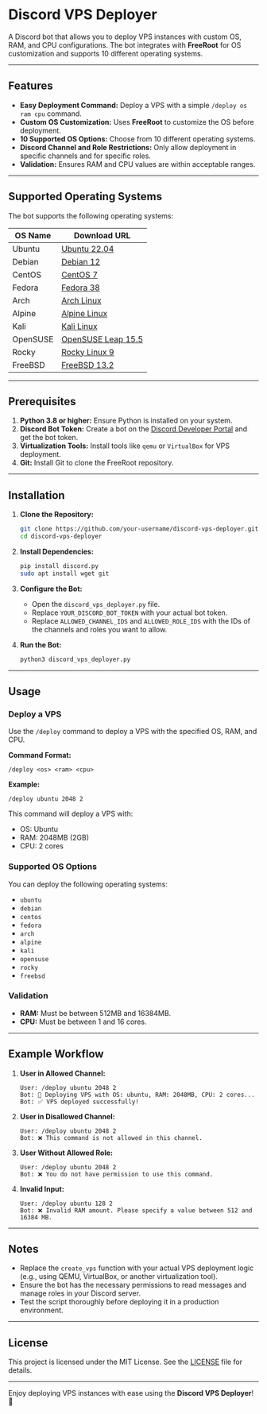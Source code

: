 

# Discord VPS Deployer

A Discord bot that allows you to deploy VPS instances with custom OS, RAM, and CPU configurations. The bot integrates with **FreeRoot** for OS customization and supports 10 different operating systems.

---

## Features

- **Easy Deployment Command:** Deploy a VPS with a simple `/deploy os ram cpu` command.
- **Custom OS Customization:** Uses **FreeRoot** to customize the OS before deployment.
- **10 Supported OS Options:** Choose from 10 different operating systems.
- **Discord Channel and Role Restrictions:** Only allow deployment in specific channels and for specific roles.
- **Validation:** Ensures RAM and CPU values are within acceptable ranges.

---

## Supported Operating Systems

The bot supports the following operating systems:

| OS Name   | Download URL                                                                 |
|-----------|------------------------------------------------------------------------------|
| Ubuntu    | [Ubuntu 22.04](https://releases.ubuntu.com/22.04/ubuntu-22.04.3-live-server-amd64.iso) |
| Debian    | [Debian 12](https://cdimage.debian.org/debian-cd/current/amd64/iso-cd/debian-12.1.0-amd64-netinst.iso) |
| CentOS    | [CentOS 7](http://isoredirect.centos.org/centos/7/isos/x86_64/CentOS-7-x86_64-DVD-2009.iso) |
| Fedora    | [Fedora 38](https://download.fedoraproject.org/pub/fedora/linux/releases/38/Server/x86_64/iso/Fedora-Server-dvd-x86_64-38-1.6.iso) |
| Arch      | [Arch Linux](https://mirror.rackspace.com/archlinux/iso/2023.10.14/archlinux-2023.10.14-x86_64.iso) |
| Alpine    | [Alpine Linux](https://dl-cdn.alpinelinux.org/alpine/v3.18/releases/x86_64/alpine-virt-3.18.4-x86_64.iso) |
| Kali      | [Kali Linux](https://cdimage.kali.org/kali-2023.3/kali-linux-2023.3-installer-amd64.iso) |
| OpenSUSE  | [OpenSUSE Leap 15.5](https://download.opensuse.org/distribution/leap/15.5/iso/openSUSE-Leap-15.5-DVD-x86_64.iso) |
| Rocky     | [Rocky Linux 9](https://download.rockylinux.org/pub/rocky/9/isos/x86_64/Rocky-9.2-x86_64-dvd.iso) |
| FreeBSD   | [FreeBSD 13.2](https://download.freebsd.org/releases/amd64/amd64/ISO-IMAGES/13.2/FreeBSD-13.2-RELEASE-amd64-dvd1.iso) |

---

## Prerequisites

1. **Python 3.8 or higher:** Ensure Python is installed on your system.
2. **Discord Bot Token:** Create a bot on the [Discord Developer Portal](https://discord.com/developers/applications) and get the bot token.
3. **Virtualization Tools:** Install tools like `qemu` or `VirtualBox` for VPS deployment.
4. **Git:** Install Git to clone the FreeRoot repository.

---

## Installation

1. **Clone the Repository:**
   ```bash
   git clone https://github.com/your-username/discord-vps-deployer.git
   cd discord-vps-deployer
   ```

2. **Install Dependencies:**
   ```bash
   pip install discord.py
   sudo apt install wget git
   ```

3. **Configure the Bot:**
   - Open the `discord_vps_deployer.py` file.
   - Replace `YOUR_DISCORD_BOT_TOKEN` with your actual bot token.
   - Replace `ALLOWED_CHANNEL_IDS` and `ALLOWED_ROLE_IDS` with the IDs of the channels and roles you want to allow.

4. **Run the Bot:**
   ```bash
   python3 discord_vps_deployer.py
   ```

---

## Usage

### Deploy a VPS

Use the `/deploy` command to deploy a VPS with the specified OS, RAM, and CPU.

**Command Format:**
```
/deploy <os> <ram> <cpu>
```

**Example:**
```
/deploy ubuntu 2048 2
```

This command will deploy a VPS with:
- OS: Ubuntu
- RAM: 2048MB (2GB)
- CPU: 2 cores

### Supported OS Options

You can deploy the following operating systems:
- `ubuntu`
- `debian`
- `centos`
- `fedora`
- `arch`
- `alpine`
- `kali`
- `opensuse`
- `rocky`
- `freebsd`

### Validation

- **RAM:** Must be between 512MB and 16384MB.
- **CPU:** Must be between 1 and 16 cores.

---

## Example Workflow

1. **User in Allowed Channel:**
   ```
   User: /deploy ubuntu 2048 2
   Bot: 🚀 Deploying VPS with OS: ubuntu, RAM: 2048MB, CPU: 2 cores...
   Bot: ✅ VPS deployed successfully!
   ```

2. **User in Disallowed Channel:**
   ```
   User: /deploy ubuntu 2048 2
   Bot: ❌ This command is not allowed in this channel.
   ```

3. **User Without Allowed Role:**
   ```
   User: /deploy ubuntu 2048 2
   Bot: ❌ You do not have permission to use this command.
   ```

4. **Invalid Input:**
   ```
   User: /deploy ubuntu 128 2
   Bot: ❌ Invalid RAM amount. Please specify a value between 512 and 16384 MB.
   ```

---

## Notes

- Replace the `create_vps` function with your actual VPS deployment logic (e.g., using QEMU, VirtualBox, or another virtualization tool).
- Ensure the bot has the necessary permissions to read messages and manage roles in your Discord server.
- Test the script thoroughly before deploying it in a production environment.

---

## License

This project is licensed under the MIT License. See the [LICENSE](LICENSE) file for details.

---

Enjoy deploying VPS instances with ease using the **Discord VPS Deployer**! 🚀
